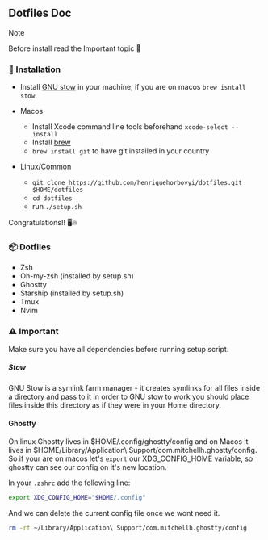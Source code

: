 ## Dotfiles Doc

> [!NOTE]
> Before install read the Important topic 📕


### 🔧 Installation 
- Install [GNU stow](https://www.gnu.org/software/stow/) in your machine, if you are on macos `brew isntall stow`. 
- Macos
    - Install Xcode command line tools beforehand `xcode-select --install`
    - Install [brew](https://brew.sh/)  
    - `brew install git` to have git installed in your country 

- Linux/Common
    - `git clone https://github.com/henriquehorbovyi/dotfiles.git $HOME/dotfiles`
    - `cd dotfiles`
    - run `./setup.sh`

Congratulations!! 🖥️🔥

### 📦 Dotfiles 
- Zsh
- Oh-my-zsh (installed by setup.sh)
- Ghostty
- Starship (installed by setup.sh)
- Tmux
- Nvim

### ⚠️ Important
Make sure you have all dependencies before running setup script. 
##### Stow 

GNU Stow is a symlink farm manager - it creates symlinks for all files inside a directory and pass to it
In order to GNU stow to work you should place files inside this directory as if they were in your Home directory.

#### Ghostty
On linux Ghostty lives in $HOME/.config/ghostty/config and on Macos it lives in $HOME/Library/Application\ Support/com.mitchellh.ghostty/config.
So if your are on macos let's `export` our XDG_CONFIG_HOME variable, so ghostty can see our config on it's new location.

In your `.zshrc` add the following line:  
```bash 
export XDG_CONFIG_HOME="$HOME/.config"

```

And we can delete the current config file once we wont need it. 
```bash 
rm -rf ~/Library/Application\ Support/com.mitchellh.ghostty/config 

```

